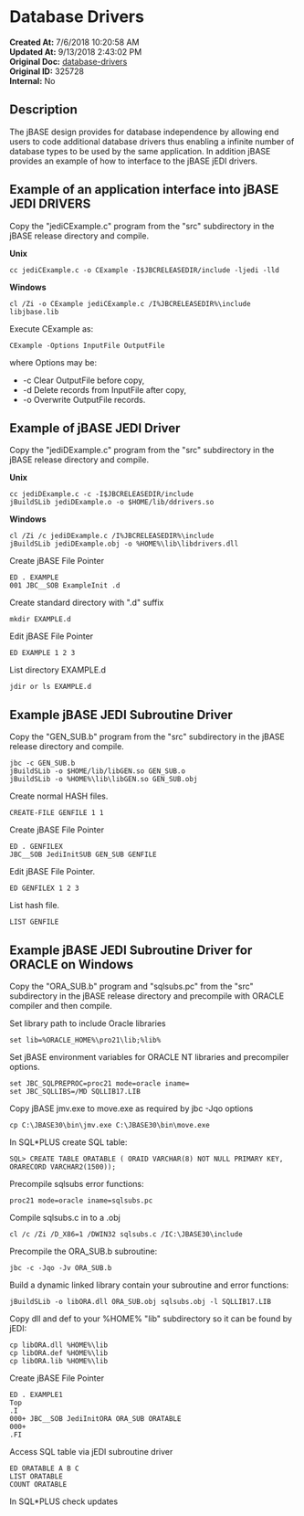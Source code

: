 # Database Drivers

**Created At:** 7/6/2018 10:20:58 AM  
**Updated At:** 9/13/2018 2:43:02 PM  
**Original Doc:** [database-drivers](https://docs.jbase.com/30301-jbase/database-drivers)  
**Original ID:** 325728  
**Internal:** No  


## Description 

The jBASE design provides for database independence by allowing end users to code additional database drivers thus enabling a infinite number of database types to be used by the same application. In addition jBASE provides an example of how to interface to the jBASE jEDI drivers.



## Example of an application interface into jBASE JEDI DRIVERS

Copy the "jediCExample.c" program from the "src" subdirectory in the jBASE release directory and compile.

**Unix**

```
cc jediCExample.c -o CExample -I$JBCRELEASEDIR/include -ljedi -lld
```



**Windows**

```
cl /Zi -o CExample jediCExample.c /I%JBCRELEASEDIR%\include libjbase.lib
```

Execute CExample as:

```
CExample -Options InputFile OutputFile
```

where Options may be:

- -c Clear OutputFile before copy,
- -d Delete records from InputFile after copy,
- -o Overwrite OutputFile records.




## Example of jBASE JEDI Driver 

Copy the "jediDExample.c" program from the "src" subdirectory in the jBASE release directory and compile.

**Unix**

```
cc jediDExample.c -c -I$JBCRELEASEDIR/include
jBuildSLib jediDExample.o -o $HOME/lib/ddrivers.so
```



**Windows**

```
cl /Zi /c jediDExample.c /I%JBCRELEASEDIR%\include
jBuildSLib jediDExample.obj -o %HOME%\lib\libdrivers.dll
```



Create jBASE File Pointer

```
ED . EXAMPLE
001 JBC__SOB ExampleInit .d
```



Create standard directory with ".d" suffix

```
mkdir EXAMPLE.d
```



Edit jBASE File Pointer

```
ED EXAMPLE 1 2 3
```



List directory EXAMPLE.d

```
jdir or ls EXAMPLE.d
```



## Example jBASE JEDI Subroutine Driver 

Copy the "GEN\_SUB.b" program from the "src" subdirectory in the jBASE release directory and compile.

```
jbc -c GEN_SUB.b
jBuildSLib -o $HOME/lib/libGEN.so GEN_SUB.o
jBuildSLib -o %HOME%\lib\libGEN.so GEN_SUB.obj
```



Create normal HASH files.

```
CREATE-FILE GENFILE 1 1
```



Create jBASE File Pointer

```
ED . GENFILEX
JBC__SOB JediInitSUB GEN_SUB GENFILE
```



Edit jBASE File Pointer.

```
ED GENFILEX 1 2 3
```



List hash file.

```
LIST GENFILE
```



## Example jBASE JEDI Subroutine Driver for ORACLE on Windows 

Copy the "ORA\_SUB.b" program and "sqlsubs.pc" from the "src" subdirectory in the jBASE release directory and precompile with ORACLE compiler and then compile.

Set library path to include Oracle libraries

```
set lib=%ORACLE_HOME%\pro21\lib;%lib%
```



Set jBASE environment variables for ORACLE NT libraries and precompiler options.

```
set JBC_SQLPREPROC=proc21 mode=oracle iname=
set JBC_SQLLIBS=/MD SQLLIB17.LIB
```



Copy jBASE jmv.exe to move.exe as required by jbc -Jqo options

```
cp C:\JBASE30\bin\jmv.exe C:\JBASE30\bin\move.exe
```

In SQL\*PLUS create SQL table:

```
SQL> CREATE TABLE ORATABLE ( ORAID VARCHAR(8) NOT NULL PRIMARY KEY, ORARECORD VARCHAR2(1500));
```



Precompile sqlsubs error functions:

```
proc21 mode=oracle iname=sqlsubs.pc
```



Compile sqlsubs.c in to a .obj

```
cl /c /Zi /D_X86=1 /DWIN32 sqlsubs.c /IC:\JBASE30\include
```



Precompile the ORA\_SUB.b subroutine:

```
jbc -c -Jqo -Jv ORA_SUB.b
```



Build a dynamic linked library contain your subroutine and error functions:

```
jBuildSLib -o libORA.dll ORA_SUB.obj sqlsubs.obj -l SQLLIB17.LIB
```



Copy dll and def to your %HOME% "lib" subdirectory so it can be found by jEDI:

```
cp libORA.dll %HOME%\lib
cp libORA.def %HOME%\lib
cp libORA.lib %HOME%\lib
```



Create jBASE File Pointer

```
ED . EXAMPLE1
Top
.I
000+ JBC__SOB JediInitORA ORA_SUB ORATABLE
000+
.FI
```



Access SQL table via jEDI subroutine driver

```
ED ORATABLE A B C
LIST ORATABLE
COUNT ORATABLE
```

In SQL\*PLUS check updates
